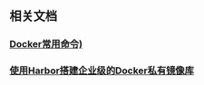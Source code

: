 ## 相关文档
### [Docker常用命令)](https://github.com/bluecoffee1013/docker-library/blob/master/docs/The%20common%20commands%20of%20Docker.md)
### [使用Harbor搭建企业级的Docker私有镜像库](https://github.com/bluecoffee1013/docker-library/blob/master/docs/How%20to%20install%20Harbor.md)
